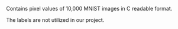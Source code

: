 Contains pixel values of 10,000 MNIST images in C readable format.

The labels are not utilized in our project.
